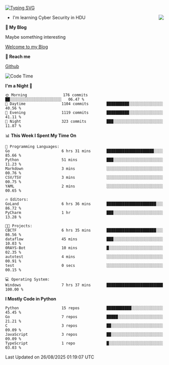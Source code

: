 [![Typing SVG](https://readme-typing-svg.herokuapp.com?font=Fira+Code&pause=1000&random=false&width=450&height=60&lines=Hello+%F0%9F%91%8B%F0%9F%8F%BB;I'm+JBNRZ)](https://git.io/typing-svg)

<a href="#">
  <img align="right" src="https://github-readme-stats.vercel.app/api?username=JBNRZ&show_icons=true&bg_color=15,f2f7fd,E0EAFC" />
</a>

- I'm learning Cyber Security in HDU

 **🌱 My Blog**

Maybe something interesting

[Welcome to my Blog](https://jbnrz.com.cn/)

 **💬 Reach me** 

[Github](https://github.com/JBNRZ)


<!--START_SECTION:waka-->
![Code Time](http://img.shields.io/badge/Code%20Time-1%2C378%20hrs%2012%20mins-blue)

**I'm a Night 🦉** 

```text
🌞 Morning                176 commits         ██░░░░░░░░░░░░░░░░░░░░░░░   06.47 % 
🌆 Daytime                1104 commits        ██████████░░░░░░░░░░░░░░░   40.56 % 
🌃 Evening                1119 commits        ██████████░░░░░░░░░░░░░░░   41.11 % 
🌙 Night                  323 commits         ███░░░░░░░░░░░░░░░░░░░░░░   11.87 % 
```


📊 **This Week I Spent My Time On** 

```text
💬 Programming Languages: 
Go                       6 hrs 31 mins       █████████████████████░░░░   85.66 % 
Python                   51 mins             ███░░░░░░░░░░░░░░░░░░░░░░   11.23 % 
Markdown                 3 mins              ░░░░░░░░░░░░░░░░░░░░░░░░░   00.76 % 
CSV/TSV                  3 mins              ░░░░░░░░░░░░░░░░░░░░░░░░░   00.75 % 
YAML                     2 mins              ░░░░░░░░░░░░░░░░░░░░░░░░░   00.65 % 

🔥 Editors: 
GoLand                   6 hrs 36 mins       ██████████████████████░░░   86.72 % 
PyCharm                  1 hr                ███░░░░░░░░░░░░░░░░░░░░░░   13.28 % 

🐱‍💻 Projects: 
CBCTF                    6 hrs 35 mins       ██████████████████████░░░   86.56 % 
dataflow                 45 mins             ███░░░░░░░░░░░░░░░░░░░░░░   10.03 % 
0RAYS-Bot                10 mins             █░░░░░░░░░░░░░░░░░░░░░░░░   02.35 % 
autotest                 4 mins              ░░░░░░░░░░░░░░░░░░░░░░░░░   00.91 % 
test                     0 secs              ░░░░░░░░░░░░░░░░░░░░░░░░░   00.15 % 

💻 Operating System: 
Windows                  7 hrs 37 mins       █████████████████████████   100.00 % 
```

**I Mostly Code in Python** 

```text
Python                   15 repos            ███████████░░░░░░░░░░░░░░   45.45 % 
Go                       7 repos             █████░░░░░░░░░░░░░░░░░░░░   21.21 % 
C                        3 repos             ██░░░░░░░░░░░░░░░░░░░░░░░   09.09 % 
JavaScript               3 repos             ██░░░░░░░░░░░░░░░░░░░░░░░   09.09 % 
TypeScript               1 repo              █░░░░░░░░░░░░░░░░░░░░░░░░   03.03 % 
```




 Last Updated on 26/08/2025 01:19:07 UTC
<!--END_SECTION:waka-->
